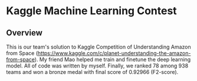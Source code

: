 Kaggle Machine Learning Contest
===============================
Overview
-------------------------------
This is our team's solution to Kaggle Competition of Understanding Amazon from Space (https://www.kaggle.com/c/planet-understanding-the-amazon-from-space). My friend Mao helped me train and finetune the deep learning model. All of code was written by myself. Finally, we ranked 78 among 938 teams and won a bronze medal with final score of 0.92966 (F2-score). 
